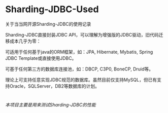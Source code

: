 # Sharding-JDBC-Used
关于当当网开源Sharding-JDBC的使用记录


Sharding-JDBC直接封装JDBC API，可以理解为增强版的JDBC驱动，旧代码迁移成本几乎为零：

可适用于任何基于java的ORM框架，如：JPA, Hibernate, Mybatis, Spring JDBC Template或直接使用JDBC。

可基于任何第三方的数据库连接池，如：DBCP, C3P0, BoneCP, Druid等。

理论上可支持任意实现JDBC规范的数据库。虽然目前仅支持MySQL，但已有支持Oracle，SQLServer，DB2等数据库的计划。

# 

*本项目主要是用来测试Sharding-JDBC的性能*